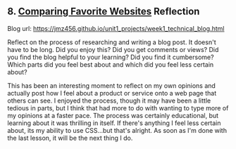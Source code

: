 ## 8. [Comparing Favorite Websites](8_technical_blog/readme.md) Reflection

Blog url: https://jmz456.github.io/unit1_projects/week1_technical_blog.html

Reflect on the process of researching and writing a blog post. It doesn't have to be long. Did you enjoy this? Did you get comments or views? Did you find the blog helpful to your learning? Did you find it cumbersome? Which parts did you feel best about and which did you feel less certain about?

This has been an interesting moment to reflect on my own opinions and actually post how I feel about a product or service onto a web page that others can see.  I enjoyed the process, though it may have been a little tedious in parts, but I think that had more to do with wanting to type more of my opinions at a faster pace.  The process was certainly educational, but learning about it was thrilling in itself.  If there's anything I feel less certain about, its my ability to use CSS...but that's alright.  As soon as I'm done with the last lesson, it will be the next thing I do.